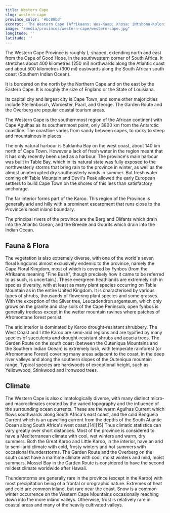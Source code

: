 ```yaml
---
title: Western Cape
slug: western-cape
province_color: '#bc80bd'
excerpt: 'The Western Cape (Afrikaans: Wes-Kaap; Xhosa: iNtshona-Koloni) is a province of South Africa, situated on the south-western coast of the country. It is the fourth largest of the nine provinces and the third most populated.  About two-thirds of these inhabitants live in the metropolitan area of Cape Town, which is also the provincial capital. The Western Cape was created in 1994 from part of the former Cape Province.'
image: "/media/provinces/western-cape/western-cape.jpg"
longitude: ''
latitude: ''
---
```

The Western Cape Province is roughly L-shaped, extending north and east from the Cape of Good Hope, in the southwestern corner of South Africa. It stretches about 400 kilometres (250 mi) northwards along the Atlantic coast and about 500 kilometres (300 mi) eastwards along the South African south coast (Southern Indian Ocean). 

It is bordered on the north by the Northern Cape and on the east by the Eastern Cape. It is roughly the size of England or the State of Louisiana. 

Its capital city and largest city is Cape Town, and some other major cities include Stellenbosch, Worcester, Paarl, and George. The Garden Route and the Overberg are popular coastal tourism areas.

The Western Cape is the southernmost region of the African continent with Cape Agulhas as its southernmost point, only 3800 km from the Antarctic coastline. The coastline varies from sandy between capes, to rocky to steep and mountainous in places. 

The only natural harbour is Saldanha Bay on the west coast, about 140 km north of Cape Town. However a lack of fresh water in the region meant that it has only recently been used as a harbour. The province's main harbour was built in Table Bay, which in its natural state was fully exposed to the northwesterly storms that bring rain to the province in winter, as well as the almost uninterrupted dry southeasterly winds in summer. But fresh water coming off Table Mountain and Devil's Peak allowed the early European settlers to build Cape Town on the shores of this less than satisfactory anchorage.

The far interior forms part of the Karoo. This region of the Province is generally arid and hilly with a prominent escarpment that runs close to the Province's most inland boundary.

The principal rivers of the province are the Berg and Olifants which drain into the Atlantic Ocean, and the Breede and Gourits which drain into the Indian Ocean.

## Fauna &amp; Flora

The vegetation is also extremely diverse, with one of the world's seven floral kingdoms almost exclusively endemic to the province, namely the Cape Floral Kingdom, most of which is covered by Fynbos (from the Afrikaans meaning "Fine Bush", though precisely how it came to be referred to as such, is uncertain.). These evergreen heathlands are extremely rich in species diversity, with at least as many plant species occurring on Table Mountain as in the entire United Kingdom. It is characterised by various types of shrubs, thousands of flowering plant species and some grasses. With the exception of the Silver tree, Leucadendron argenteum, which only grows on the granite and clay soils of the Cape Peninsula, open fynbos is generally treeless except in the wetter mountain ravines where patches of Afromontane forest persist.

The arid interior is dominated by Karoo drought-resistant shrubbery. The West Coast and Little Karoo are semi-arid regions and are typified by many species of succulents and drought-resistant shrubs and acacia trees. The Garden Route on the south coast (between the Outeniqua Mountains and the Southern Indian Ocean) is extremely lush, with temperate rainforest (or Afromontane Forest) covering many areas adjacent to the coast, in the deep river valleys and along the southern slopes of the Outeniqua mountain range. Typical species are hardwoods of exceptional height, such as Yellowwood, Stinkwood and Ironwood trees.

## Climate	

The Western Cape is also climatologically diverse, with many distinct micro- and macroclimates created by the varied topography and the influence of the surrounding ocean currents. These are the warm Agulhas Current which flows southwards along South Africa's east coast, and the cold Benguela Current which is an upwelling current from the depths of the South Atlantic Ocean along South Africa's west coast.[14][15] Thus climatic statistics can vary greatly over short distances. Most of the province is considered to have a Mediterranean climate with cool, wet winters and warm, dry summers. Both the Great Karoo and Little Karoo, in the interior, have an arid to semi-arid climate with cold, frosty winters and hot summers with occasional thunderstorms. The Garden Route and the Overberg on the south coast have a maritime climate with cool, moist winters and mild, moist summers. Mossel Bay in the Garden Route is considered to have the second mildest climate worldwide after Hawaii.

Thunderstorms are generally rare in the province (except in the Karoo) with most precipitation being of a frontal or orographic nature. Extremes of heat and cold are common inland, but rare near the coast. Snow is a common winter occurrence on the Western Cape Mountains occasionally reaching down into the more inland valleys. Otherwise, frost is relatively rare in coastal areas and many of the heavily cultivated valleys.